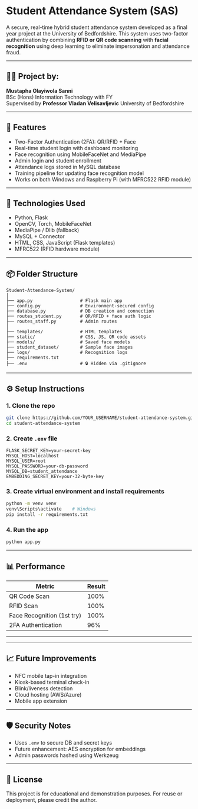 # Student Attendance System (SAS)

A secure, real-time hybrid student attendance system developed as a final year project at the University of Bedfordshire. This system uses two-factor authentication by combining **RFID or QR code scanning** with **facial recognition** using deep learning to eliminate impersonation and attendance fraud.

---

## 👨‍🎓 Project by:
**Mustapha Olayiwola Sanni**  
BSc (Hons) Information Technology with FY  
Supervised by **Professor Vladan Velisavljevic**
University of Bedfordshire

---

## 🔐 Features

- Two-Factor Authentication (2FA): QR/RFID + Face
- Real-time student login with dashboard monitoring
- Face recognition using MobileFaceNet and MediaPipe
- Admin login and student enrollment
- Attendance logs stored in MySQL database
- Training pipeline for updating face recognition model
- Works on both Windows and Raspberry Pi (with MFRC522 RFID module)

---

## 🚀 Technologies Used

- Python, Flask
- OpenCV, Torch, MobileFaceNet
- MediaPipe / Dlib (fallback)
- MySQL + Connector
- HTML, CSS, JavaScript (Flask templates)
- MFRC522 (RFID hardware module)

---

## 📦 Folder Structure

```
Student-Attendance-System/
│
├── app.py                  # Flask main app
├── config.py               # Environment-secured config
├── database.py             # DB creation and connection
├── routes_student.py       # QR/RFID + face auth logic
├── routes_staff.py         # Admin routes
│
├── templates/              # HTML templates
├── static/                 # CSS, JS, QR code assets
├── models/                 # Saved face models
├── student_dataset/        # Sample face images
├── logs/                   # Recognition logs
├── requirements.txt
├── .env                    # 🔒 Hidden via .gitignore
```

---

## ⚙️ Setup Instructions

### 1. Clone the repo
```bash
git clone https://github.com/YOUR_USERNAME/student-attendance-system.git
cd student-attendance-system
```

### 2. Create `.env` file
```env
FLASK_SECRET_KEY=your-secret-key
MYSQL_HOST=localhost
MYSQL_USER=root
MYSQL_PASSWORD=your-db-password
MYSQL_DB=student_attendance
EMBEDDING_SECRET_KEY=your-32-byte-key
```

### 3. Create virtual environment and install requirements
```bash
python -m venv venv
venv\Scripts\activate    # Windows
pip install -r requirements.txt
```

### 4. Run the app
```bash
python app.py
```

---

## 📊 Performance

| Metric                    | Result      |
|--------------------------|-------------|
| QR Code Scan             | 100%        |
| RFID Scan                | 100%        |
| Face Recognition (1st try)| 100%       |
| 2FA Authentication       | 96%         |

---


---

## 📈 Future Improvements

- NFC mobile tap-in integration
- Kiosk-based terminal check-in
- Blink/liveness detection
- Cloud hosting (AWS/Azure)
- Mobile app extension

---

## 🛡️ Security Notes

- Uses `.env` to secure DB and secret keys
- Future enhancement: AES encryption for embeddings
- Admin passwords hashed using Werkzeug

---

## 📄 License

This project is for educational and demonstration purposes. For reuse or deployment, please credit the author.
